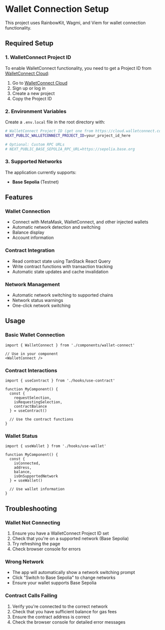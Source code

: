 # Wallet Connection Setup

This project uses RainbowKit, Wagmi, and Viem for wallet connection functionality.

## Required Setup

### 1. WalletConnect Project ID

To enable WalletConnect functionality, you need to get a Project ID from [WalletConnect Cloud](https://cloud.walletconnect.com/):

1. Go to [WalletConnect Cloud](https://cloud.walletconnect.com/)
2. Sign up or log in
3. Create a new project
4. Copy the Project ID

### 2. Environment Variables

Create a `.env.local` file in the root directory with:

```bash
# WalletConnect Project ID (get one from https://cloud.walletconnect.com/)
NEXT_PUBLIC_WALLETCONNECT_PROJECT_ID=your_project_id_here

# Optional: Custom RPC URLs
# NEXT_PUBLIC_BASE_SEPOLIA_RPC_URL=https://sepolia.base.org
```

### 3. Supported Networks

The application currently supports:
- **Base Sepolia** (Testnet)

## Features

### Wallet Connection
- Connect with MetaMask, WalletConnect, and other injected wallets
- Automatic network detection and switching
- Balance display
- Account information

### Contract Integration
- Read contract state using TanStack React Query
- Write contract functions with transaction tracking
- Automatic state updates and cache invalidation

### Network Management
- Automatic network switching to supported chains
- Network status warnings
- One-click network switching

## Usage

### Basic Wallet Connection
```tsx
import { WalletConnect } from './components/wallet-connect'

// Use in your component
<WalletConnect />
```

### Contract Interactions
```tsx
import { useContract } from './hooks/use-contract'

function MyComponent() {
  const { 
    requestSelection, 
    isRequestingSelection, 
    contractBalance 
  } = useContract()
  
  // Use the contract functions
}
```

### Wallet Status
```tsx
import { useWallet } from './hooks/use-wallet'

function MyComponent() {
  const { 
    isConnected, 
    address, 
    balance, 
    isOnSupportedNetwork 
  } = useWallet()
  
  // Use wallet information
}
```

## Troubleshooting

### Wallet Not Connecting
1. Ensure you have a WalletConnect Project ID set
2. Check that you're on a supported network (Base Sepolia)
3. Try refreshing the page
4. Check browser console for errors

### Wrong Network
- The app will automatically show a network switching prompt
- Click "Switch to Base Sepolia" to change networks
- Ensure your wallet supports Base Sepolia

### Contract Calls Failing
1. Verify you're connected to the correct network
2. Check that you have sufficient balance for gas fees
3. Ensure the contract address is correct
4. Check the browser console for detailed error messages

